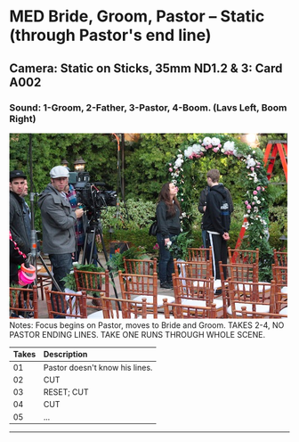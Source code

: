 # MED Bride, Groom, Pastor – Static (through Pastor's end line)

## Camera: Static on Sticks, 35mm ND1.2 & 3: Card A002

### Sound: 1-Groom, 2-Father, 3-Pastor, 4-Boom. (Lavs Left, Boom Right)

![GeneralPhoto][]
Notes: Focus begins on Pastor, moves to Bride and Groom. TAKES 2-4, NO PASTOR ENDING LINES. TAKE ONE RUNS THROUGH WHOLE SCENE.

| Takes | Description |
|:---|:----|
| 01 | Pastor doesn't know his lines. |
| 02 | CUT |
| 03 | RESET; CUT |
| 04 | CUT |
| 05 | ... |

----


[GeneralPhoto]:  /images/1G.JPG